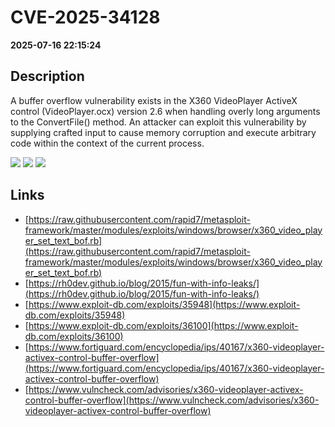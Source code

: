 # CVE-2025-34128

**2025-07-16 22:15:24**

## Description
A buffer overflow vulnerability exists in the X360 VideoPlayer ActiveX control (VideoPlayer.ocx) version 2.6 when handling overly long arguments to the ConvertFile() method. An attacker can exploit this vulnerability by supplying crafted input to cause memory corruption and execute arbitrary code within the context of the current process.

![](https://img.shields.io/static/v1?label=Score&message=8.6&color=red)
![](https://img.shields.io/static/v1?label=Severity&message=HIGH&color=red)
![](https://img.shields.io/static/v1?label=CWE&message=RCE&color=green)

## Links
- [https://raw.githubusercontent.com/rapid7/metasploit-framework/master/modules/exploits/windows/browser/x360_video_player_set_text_bof.rb](https://raw.githubusercontent.com/rapid7/metasploit-framework/master/modules/exploits/windows/browser/x360_video_player_set_text_bof.rb)
- [https://rh0dev.github.io/blog/2015/fun-with-info-leaks/](https://rh0dev.github.io/blog/2015/fun-with-info-leaks/)
- [https://www.exploit-db.com/exploits/35948](https://www.exploit-db.com/exploits/35948)
- [https://www.exploit-db.com/exploits/36100](https://www.exploit-db.com/exploits/36100)
- [https://www.fortiguard.com/encyclopedia/ips/40167/x360-videoplayer-activex-control-buffer-overflow](https://www.fortiguard.com/encyclopedia/ips/40167/x360-videoplayer-activex-control-buffer-overflow)
- [https://www.vulncheck.com/advisories/x360-videoplayer-activex-control-buffer-overflow](https://www.vulncheck.com/advisories/x360-videoplayer-activex-control-buffer-overflow)
